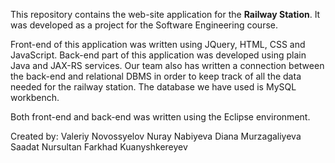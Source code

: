 This repository contains the web-site application for the <b>Railway Station</b>. 
It was developed as a project for the Software Engineering course.

Front-end of this application was written using JQuery, HTML, CSS and JavaScript.
Back-end part of this application was developed using plain Java and JAX-RS services.
Our team also has written a connection between the back-end and relational DBMS in order to keep track of all the data needed for the railway station.
The database we have used is MySQL workbench. </br>

Both front-end and back-end was written using the Eclipse environment.</br>

Created by:
  Valeriy Novossyelov
  Nuray Nabiyeva
  Diana Murzagaliyeva
  Saadat Nursultan
  Farkhad Kuanyshkereyev
